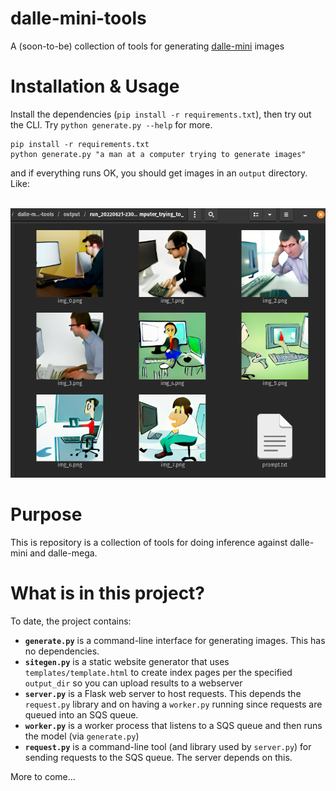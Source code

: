 # dalle-mini-tools
A (soon-to-be) collection of tools for generating [dalle-mini](https://github.com/borisdayma/dalle-mini) images 

# Installation & Usage
Install the dependencies (`pip install -r requirements.txt`), then try out the CLI. Try `python generate.py --help` for more.

```
pip install -r requirements.txt
python generate.py "a man at a computer trying to generate images"
```

and if everything runs OK, you should get images in an `output` directory. Like:
<br/><br/>

![dalle-mini Samples](assets/dalle-mini-samples.png)

# Purpose
This is repository is a collection of tools for doing inference against dalle-mini and dalle-mega.

# What is in this project?
To date, the project contains:

* __`generate.py`__ is a command-line interface for generating images. This has no dependencies.
* __`sitegen.py`__ is a static website generator that uses `templates/template.html` to create index pages per the specified `output_dir` so you can upload results to a webserver
* __`server.py`__ is a Flask web server to host requests. This depends the `request.py` library and on having a `worker.py` running since requests are queued into an SQS queue.
* __`worker.py`__ is a worker process that listens to a SQS queue and then runs the model (via `generate.py`)
* __`request.py`__ is a command-line tool (and library used by `server.py`) for sending requests to the SQS queue. The server depends on this.

More to come...


